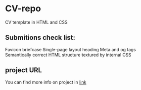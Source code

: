 # CV-repo
CV template in HTML and CSS



## Submitions check list:

Favicon briefcase
Single-page layout heading
Meta and og tags
Semantically correct HTML structure textured by internal CSS

## project URL
You can find more info on project in [link](https://github.com/YonatanKBa-doh/CV-repo)
